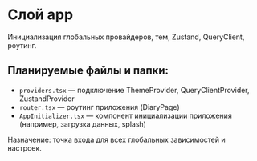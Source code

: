 # Слой app

Инициализация глобальных провайдеров, тем, Zustand, QueryClient, роутинг.

## Планируемые файлы и папки:

- `providers.tsx` — подключение ThemeProvider, QueryClientProvider, ZustandProvider
- `router.tsx` — роутинг приложения (DiaryPage)
- `AppInitializer.tsx` — компонент инициализации приложения (например, загрузка данных, splash)

Назначение: точка входа для всех глобальных зависимостей и настроек.
